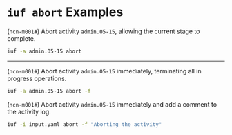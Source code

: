 # `iuf abort` Examples

(`ncn-m001#`) Abort activity `admin.05-15`, allowing the current stage to complete.

```bash
iuf -a admin.05-15 abort
```

---

(`ncn-m001#`) Abort activity `admin.05-15` immediately, terminating all in progress operations.

```bash
iuf -a admin.05-15 abort -f
```

(`ncn-m001#`) Abort activity `admin.05-15` immediately and add a comment to the activity log.

```bash
iuf -i input.yaml abort -f "Aborting the activity"
```
